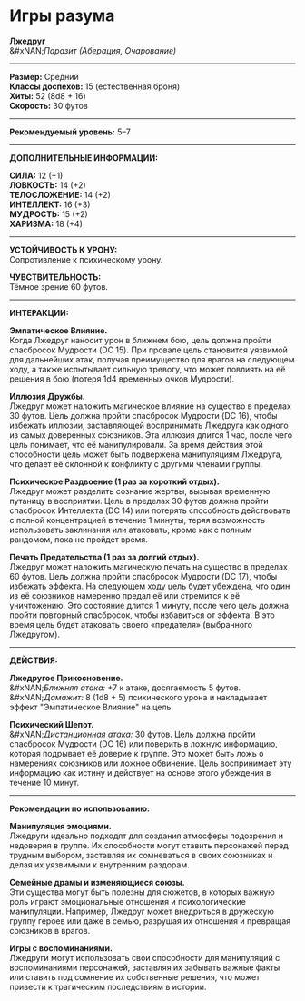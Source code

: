 # Игры разума

**Лжедруг**\
&#xNAN;_&#x41F;аразит (Аберация, Очарование)_

***

**Размер:** Средний\
**Классы доспехов:** 15 (естественная броня)\
**Хиты:** 52 (8d8 + 16)\
**Скорость:** 30 футов

***

**Рекомендуемый уровень:** 5–7

***

**ДОПОЛНИТЕЛЬНЫЕ ИНФОРМАЦИИ:**

**СИЛА:** 12 (+1)\
**ЛОВКОСТЬ:** 14 (+2)\
**ТЕЛОСЛОЖЕНИЕ:** 14 (+2)\
**ИНТЕЛЛЕКТ:** 16 (+3)\
**МУДРОСТЬ:** 15 (+2)\
**ХАРИЗМА:** 18 (+4)

***

**УСТОЙЧИВОСТЬ К УРОНУ:**\
Сопротивление к психическому урону.

**ЧУВСТВИТЕЛЬНОСТЬ:**\
Тёмное зрение 60 футов.

***

**ИНТЕРАКЦИИ:**

**Эмпатическое Влияние.**\
Когда Лжедруг наносит урон в ближнем бою, цель должна пройти спасбросок Мудрости (DC 15). При провале цель становится уязвимой для дальнейших атак, получая преимущество для врагов на следующем ходу, а также испытывает сильную тревогу, что может повлиять на её решения в бою (потеря 1d4 временных очков Мудрости).

**Иллюзия Дружбы.**\
Лжедруг может наложить магическое влияние на существо в пределах 30 футов. Цель должна пройти спасбросок Мудрости (DC 16), чтобы избежать иллюзии, заставляющей воспринимать Лжедруга как одного из самых доверенных союзников. Эта иллюзия длится 1 час, после чего цель понимает, что её манипулировали. За время действия этой способности цель может быть подвержена манипуляциям Лжедруга, что делает её склонной к конфликту с другими членами группы.

**Психическое Раздвоение (1 раз за короткий отдых).**\
Лжедруг может разделить сознание жертвы, вызывая временную путаницу в восприятии. Цель в пределах 30 футов должна пройти спасбросок Интеллекта (DC 14) или потерять способность действовать с полной концентрацией в течение 1 минуты, теряя возможность использовать заклинания или атаковать, кроме как с полным рандомом, пока не пройдет время.

**Печать Предательства (1 раз за долгий отдых).**\
Лжедруг может наложить магическую печать на существо в пределах 60 футов. Цель должна пройти спасбросок Мудрости (DC 17), чтобы избежать эффекта. На следующем ходу цель будет убеждена, что один из её союзников намеренно предал её или стремится к её уничтожению. Это состояние длится 1 минуту, после чего цель должна пройти повторный спасбросок, чтобы избавиться от эффекта. В это время цель будет атаковать своего «предателя» (выбранного Лжедругом).

***

**ДЕЙСТВИЯ:**

**Лжедругое Прикосновение.**\
&#xNAN;_&#x411;лижняя атака:_ +7 к атаке, досягаемость 5 футов.\
&#xNAN;_&#x414;амажит:_ 8 (1d8 + 5) психического урона и накладывает эффект "Эмпатическое Влияние" на цель.

**Психический Шепот.**\
&#xNAN;_&#x414;истанционная атака:_ 30 футов. Цель должна пройти спасбросок Мудрости (DC 16) или поверить в ложную информацию, которая подрывает её доверие к группе. Это может быть ложь о намерениях союзников или ложное обвинение. Цель воспринимает эту информацию как истину и действует на основе этого убеждения в течение 10 минут.

***

**Рекомендации по использованию:**

**Манипуляция эмоциями.**\
Лжедруги идеально подходят для создания атмосферы подозрения и недоверия в группе. Их способности могут ставить персонажей перед трудным выбором, заставляя их сомневаться в своих союзниках и делая их уязвимыми к внутренним раздорам.

**Семейные драмы и изменяющиеся союзы.**\
Эти существа могут быть полезны для сюжетов, в которых важную роль играют эмоциональные отношения и психологические манипуляции. Например, Лжедруг может внедриться в дружескую группу героев или даже в семью, разрушая их отношения и превращая союзников в врагов.

**Игры с воспоминаниями.**\
Лжедруги могут использовать свои способности для манипуляций с воспоминаниями персонажей, заставляя их забывать важные факты или ставить под сомнение их собственные решения, что может привести к трагическим последствиям в истории.
